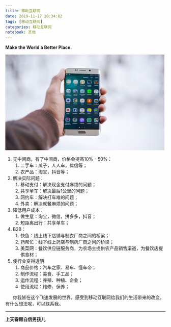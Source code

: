 ```yaml
---
title: 移动互联网
date: 2019-11-17 20:34:02
tags: [移动互联网]
categories: 移动互联网
notebook: 其他
---
```


<b>Make the World a Better Place.</b>

<img src="移动互联网/apps.jpeg" width="500" height="300"/>

<!-- more -->

1. 无中间商，有了中间商，价格会提高10% - 50%：
    1. 二手车：瓜子，人人车，优信等；
    2. 农产品：淘宝，抖音等；
2. 解决实际问题：
    1. 移动支付：解决现金支付麻烦的问题；
    2. 共享单车：解决最后1公里的问题；
    3. 网约车：解决打车难的问题；
    4. 外卖：解决就餐麻烦的问题；
3. 降低用户成本：
    1. 做生意：淘宝，微信，拼多多，抖音；
    2. 短距离出行：共享单车；
4. B2B：
    1. 快鱼：线上线下店铺与制衣厂商之间的桥梁；
    2. 药帮忙：线下线上药店与制药厂商之间的桥梁；
    3. 美菜网：餐饮供应链服务商，为农场主提供农产品销售渠道，为餐饮店提供食材；
5. 使行业变得透明
    1. 商品价格：汽车之家、易车、懂车帝；
    2. 制作流程：美食、手工品；
    3. 运作流程：养殖、种植、企业；
    4. 使用流程：维修、保养；

&nbsp;&nbsp;&nbsp;&nbsp;&nbsp;&nbsp;你我皆在这个飞速发展的世界，感受到移动互联网给我们的生活带来的改变，有什么想法呢，可以联系我。

- - -
<b>上天眷顾自信男孩儿</b>
